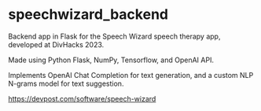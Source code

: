# speechwizard_backend

Backend app in Flask for the Speech Wizard speech therapy app, developed at DivHacks 2023.

Made using Python Flask, NumPy, Tensorflow, and OpenAI API. 

Implements OpenAI Chat Completion for text generation, and a custom NLP N-grams model for text suggestion.

https://devpost.com/software/speech-wizard

